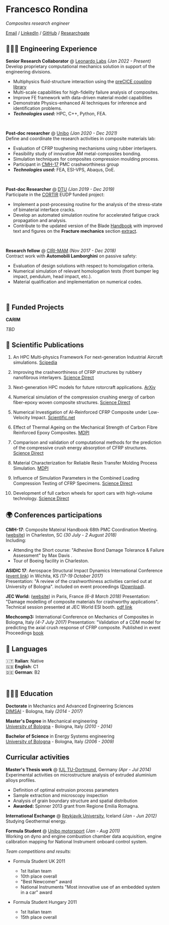# Francesco Rondina

_Composites research engineer_ <br>

[Email](mailto:f.rondina@pm.me) / [LinkedIn](https://www.linkedin.com/in/francescorondina/) / [GitHub](https://github.com/Francesco-Rondina/) / [Researchgate](https://www.researchgate.net/profile/Francesco-Rondina)

## 👩🏼‍💻 Engineering Experience

**Senior Research Collaborator** @ [Leonardo Labs](https://www.leonardo.com/en/innovation-technology/leonardo-labs/) _(Jan 2022 - Present)_ <br>
Develop proprietary computational mechanics solution in support of the engineering divisions. 
  - Multiphysics fluid-structure interaction using the [preCICE coupling library](https://precice.org/)
  - Multi-scale capabilities for high-fidelity failure analysis of composites.
  - Improve FE framework with data-driven material model capabilities 
  - Demonstrate Physics-enhanced AI techniques for inference and identification problems.
  - **_Technologies used:_** HPC, C++, Python, FEA.
<br>

**Post-doc researcher** @ [Unibo](https://www.unibo.it) _(Jan 2020 - Dec 2021)_ <br>
Define and coordinate the research activities in composite materials lab:
  - Evaluation of CFRP toughening mechanisms using rubber interlayers.
  - Feasibility study of innovative AM metal-composites bonding.
  - Simulation techniques for composites compression moulding process.
  - Participant in [CMH-17](https://www.cmh17.org/HOME/Polymer-Matrix/Crashworthiness "Composite Material Handbook") PMC crashworthiness group
  - **_Technologies used:_** FEA, ESI-VPS, Abaqus, DoE.
<br>

**Post-doc Researcher** @ [DTU](https://www.dtu.dk/english/) _(Jan 2019 - Dec 2019)_ <br>
Participate in the [CORTIR](https://www.bladena.com/cortir.html) EUDP funded project:
  - Implement a post-processing routine for the analysis of the stress-state of bimaterial interface cracks.
  - Develop an automated simulation routine for accelerated fatigue crack propagation and analysis.
  - Contribute to the updated version of the Blade [Handbook](https://www.bladena.com/news/archives/12-2019) with improved text and figures on the **Fracture mechanics** section [extract](/assets/pdf/Blade_Handbook-extract.pdf).
<br>

**Research fellow** @ [CIRI-MAM](https://centri.unibo.it/mam/it) _(Nov 2017 - Dec 2018)_ <br>
Contract work with **Automobili Lamborghini** on passive safety:
  - Evaluation of design solutions with respect to homologation criteria.
  - Numerical simulation of relevant homologation tests (front bumper leg impact, pendulum, head impact, etc.).
  - Material qualification and implementation on numerical codes.
<br>

## 📌 Funded Projects

**CARIM**

_TBD_

## 📄 Scientific Publications

1. An HPC Multi-physics Framework For next-generation Industrial Aircraft simulations. [Scipedia](https://www.scipedia.com/public/2023t "E. Fadiga, F. Rondina, T. Benacchio, D. Malacrida, L. Capone and S. Oliani, An HPC Multi-Physics Framework for Next-Generation Industrial Aircraft Simulations, coupled2023 (2023). Vol. Multi-Physics and Multi-Scale Simulations with the Coupling Library preCICE, 22")

2. Improving the crashworthiness of CFRP structures by rubbery nanofibrous interlayers. [Science Direct](https://doi.org/10.1016/j.compstruct.2023.116845 "Falaschetti M.P., Rondina F., Maccaferri E., Mazzocchetti L., Donati L., Zucchelli A., Giorgini L. Improving the crashworthiness of CFRP structures by rubbery nanofibrous interlayers. C. Struct., 2023,  311:116845.")

3. Next-generation HPC models for future rotorcraft applications. [ArXiv](https://arxiv.org/abs/2207.12269 "Sanguini N., Benacchio T., Malacrida D., Cipolletta F, Rondina F., Sciarappa A., Capone L. Next-generation HPC models for future rotorcraft applications. Proc. ECCOMAS Congress 2022, 5-9 June 2022, Oslo (NO).")

4. Numerical simulation of the compression crushing energy of carbon fiber-epoxy woven composite structures. [Science Direct](https://doi.org/10.1016/j.compstruct.2022.116300 "Rondina F., Falaschetti M.P., Zavatta N., Donati L. Numerical simulation of the compression crushing energy of carbon fiber-epoxy woven composite structures. Comp. Struct., 2022, 303:116300.")

5. Numerical Investigation of Al-Reinforced CFRP Composite under Low-Velocity Impact. [Scientific.net](https://www.scientific.net/KEM.926.1959 "Falaschetti M.P., Zavatta N., Rondina F., Troiani E., Donati L. Numerical Investigation of Al-Reinforced CFRP Composite under Low-Velocity Impact. Key Eng. Mat., 2021, 926, 1959.")

6. Effect of Thermal Ageing on the Mechanical Strength of Carbon Fibre Reinforced Epoxy Composites. [MDPI](https://www.mdpi.com/2073-4360/13/12/2006 "Zavatta N., Rondina F., Falaschetti M.P., Donati L. Effect of thermal ageing on the mechanical strength of carbon fibre reinforced epoxy composites, Polymers, 2021, 13, 2006.")

7. Comparison and validation of computational methods for the prediction of the compressive crush energy absorption of CFRP structures. [Science Direct](https://doi.org/10.1016/j.compstruct.2020.112848 "Rondina F., Donati L. Comparison and validation of computational methods for the prediction of the compressive crush energy absorption of CFRP structures, Comp. Struct., 2020, 254:112848.")

8. Material Characterization for Reliable Resin Transfer Molding Process Simulation. [MDPI](https://www.mdpi.com/2076-3417/10/5/1814 "Falaschetti M.P., Rondina F., Zavatta N., Gragnani L., Gironi M., Troiani E., Donati L. Material Characterization for Reliable Resin Transfer Molding Process Simulation. Appl. Sci., 2020, 10, 1814.")

9. Influence of Simulation Parameters in the Combined Loading Compression Testing of CFRP Specimens. [Science Direct](https://doi.org/10.1016/j.promfg.2020.04.119 "Falaschetti M.P., Rondina F., Donati L., Troiani E. Influence of Simulation Parameters in the Combined Loading Compression Testing of CFRP Specimens, Proc. Manuf., 2020, 47, 43.")

10. Development of full carbon wheels for sport cars with high-volume technology. [Science Direct](https://doi.org/10.1016/j.compstruct.2018.02.083 "Rondina F., Taddia S., Mazzocchetti L., Donati L., Minak G., Rosenberg P., Bedeschi A., Dolcini E. Development of full carbon wheels for sport cars with high-volume technology, C. Struct., 2018, 192, 368.")

## 🌍 Conferences participations

**CMH-17**: Composite Mateiral Handbook 68th PMC Coordination Meeting. \([website](https://www.cmh17.org/MEETINGS/CMH-17-PMC-Meeting)\) in Charleston, SC _(30 July - 2 August 2018)_ <br>
Including:
  - Attending the Short course: "Adhesive Bond Damage Tolerance & Failure Assessment" by Max Davis .
  - Tour of Boeing facility in Charleston. <br>

**ASIDIC 17**: Aerospace Structural Impact Dynamics International Conference \([event link](https://asidiconference.org/?page_id=3176)\) in Wichita, KS _(17-19 October 2017)_<br>
Presentation: "A review of the crashworthiness activities carried out at University of Bologna".
included on event proceedings \([Download](https://asidiconference.org/wp-content/uploads/2018/02/v8.pdf)\). <br>

**JEC World:** \([website](https://www.jeccomposites.com/events/jec-world-2018/)\) in Paris, France _(6-8 March 2018)_
Presentation: "Damage modelling of composite materials for crashworthy applications". 
Technical session presented at JEC World ESI booth. [pdf link](link) <br>

**Mechcomp3:** International Conference on Mechanics of Composites in Bologna, Italy _(4-7 July 2017)_ 
Presentation: "Validation of a CDM model for predicting the axial crush response of CFRP composite.
Published in event Proceedings [book](https://books.google.it/books/about/Mechcomp3.html?id=KhUlDwAAQBAJ) <br>

## 💬 Languages

🇮🇹 **Italian**: Native <br>
🇬🇧 **English**: C1 <br>
🇩🇪 **German**: B2 <br>
<br>

## 👩🏼‍🎓 Education

**Doctorate** in Mechanics and Advanced Engineering Sciences <br>
[DIMSAI](https://phd.unibo.it/dimsai/en) - Bologna, Italy _(2014 - 2017)_

**Master's Degree** in Mechanical engineering <br>
[University of Bologna](https://www.unibo.it/) - Bologna, Italy _(2010 - 2014)_

**Bachelor of Science** in Energy Systems engineering<br>
[University of Bologna](https://www.unibo.it/) - Bologna, Italy _(2006 - 2009)_

## Curricular activities

**Master's Thesis work** @ [IUL TU-Dortmund](https://iul.mb.tu-dortmund.de/en/), Germany _(Apr - Jul 2014)_ <br>
Experimental activities on microstructure analysis of extruded aluminium alloys profiles.
  - Definition of optimal extrusion process parameters
  - Sample extraction and microscopy inspection
  - Analysis of grain boundary structure and spatial distribution 
  - **Awarded:** Spinner 2013 grant from Regione Emilia Romagna.

**International Exchange** @ [Reykjavik University](https://en.ru.is/), Iceland _(Jan - Jun 2012)_ <br>
Studying Geothermal energy.

**Formula Student** @ [Unibo motorsport](https://motorsport.unibo.it/) _(Jan - Aug 2011)_<br>
Working on dyno and engine combustion chamber data acquisition, engine calibration mapping for National Instrument onboard control system.

_Team competitions and results:_

- Formula Student UK 2011
  - 1st Italian team
  - 10th place overall
  - "Best Newcomer" award
  - National Instruments "Most innovative use of an embedded system in a car" award

- Formula Student Hungary 2011
  - 1st Italian team
  - 15th place overall

